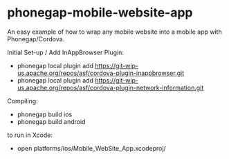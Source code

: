 phonegap-mobile-website-app
===========================

An easy example of how to wrap any mobile website into a mobile app with Phonegap/Cordova.

Initial Set-up / Add InAppBrowser Plugin:
 - phonegap local plugin add https://git-wip-us.apache.org/repos/asf/cordova-plugin-inappbrowser.git
 - phonegap local plugin add https://git-wip-us.apache.org/repos/asf/cordova-plugin-network-information.git

Compiling:
 - phonegap build ios
 - phonegap build android

to run in Xcode: 
 - open platforms/ios/Mobile_WebSite_App.xcodeproj/
